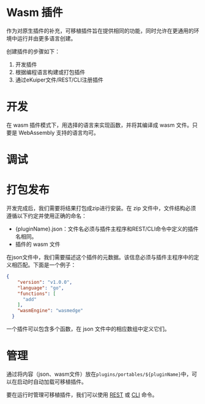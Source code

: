 # Wasm 插件

作为对原生插件的补充，可移植插件旨在提供相同的功能，同时允许在更通用的环境中运行并由更多语言创建。

创建插件的步骤如下：

1. 开发插件
2. 根据编程语言构建或打包插件
3. 通过eKuiper文件/REST/CLI注册插件



# 开发

在 wasm 插件模式下，用选择的语言来实现函数，并将其编译成 wasm 文件。只要是 WebAssembly 支持的语言均可。

# 调试





# 打包发布

开发完成后，我们需要将结果打包成zip进行安装。在 zip 文件中，文件结构必须遵循以下约定并使用正确的命名：

- {pluginName}.json：文件名必须与插件主程序和REST/CLI命令中定义的插件名相同。
- 插件的 wasm 文件

在json文件中，我们需要描述这个插件的元数据。该信息必须与插件主程序中的定义相匹配。下面是一个例子：

```json
{
    "version": "v1.0.0",
    "language": "go",
    "functions": [
      "add"
    ],
    "wasmEngine": "wasmedge"
  }
```

一个插件可以包含多个函数，在 json 文件中的相应数组中定义它们。



# 管理

通过将内容（json、wasm文件）放在`plugins/portables/${pluginName}`中，可以在启动时自动加载可移植插件。

要在运行时管理可移植插件，我们可以使用 [REST](https://github.com/lf-edge/ekuiper/blob/master/docs/zh_CN/operation/restapi/plugins.md) 或 [CLI](https://github.com/lf-edge/ekuiper/blob/master/docs/zh_CN/operation/cli/plugins.md) 命令。